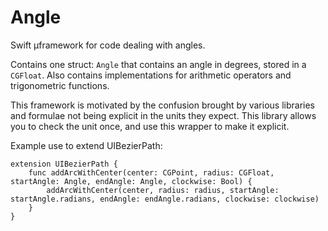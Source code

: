 # Angle
Swift µframework for code dealing with angles.

Contains one struct: `Angle` that contains an angle in degrees, stored in a `CGFloat`.
Also contains implementations for arithmetic operators and trigonometric functions.

This framework is motivated by the confusion brought by various libraries and formulae not being explicit in the units they expect.
This library allows you to check the unit once, and use this wrapper to make it explicit.

Example use to extend UIBezierPath:

```
extension UIBezierPath {
    func addArcWithCenter(center: CGPoint, radius: CGFloat, startAngle: Angle, endAngle: Angle, clockwise: Bool) {
        addArcWithCenter(center, radius: radius, startAngle: startAngle.radians, endAngle: endAngle.radians, clockwise: clockwise)
    }
}
```
